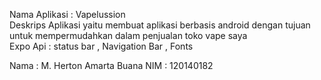 Nama Aplikasi : Vapelussion
<br>
Deskrips Aplikasi yaitu membuat aplikasi berbasis android dengan tujuan untuk mempermudahkan dalam penjualan toko vape saya
<br>
Expo Api : status bar , Navigation Bar , Fonts



Nama : M. Herton Amarta Buana
NIM : 120140182
